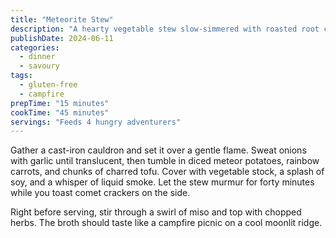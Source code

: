 ```yaml
---
title: "Meteorite Stew"
description: "A hearty vegetable stew slow-simmered with roasted root clusters from the outer belt."
publishDate: 2024-06-11
categories:
  - dinner
  - savoury
tags:
  - gluten-free
  - campfire
prepTime: "15 minutes"
cookTime: "45 minutes"
servings: "Feeds 4 hungry adventurers"
---
```


Gather a cast-iron cauldron and set it over a gentle flame. Sweat onions with garlic until translucent, then tumble in diced
meteor potatoes, rainbow carrots, and chunks of charred tofu. Cover with vegetable stock, a splash of soy, and a whisper of
liquid smoke. Let the stew murmur for forty minutes while you toast comet crackers on the side.

Right before serving, stir through a swirl of miso and top with chopped herbs. The broth should taste like a campfire picnic on
a cool moonlit ridge.
